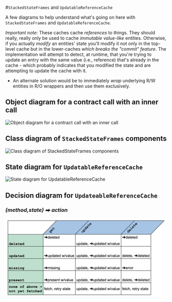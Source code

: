 #`StackedStateFrames` and `UpdatableReferenceCache`

A few diagrams to help understand what's going on here with `StackedStateFrames` and `UpdatableReferenceCache`.

_Important note:_ These caches cache _references_ to things. They should really, really only be used to cache _immutable value-like_ entities. Otherwise, if you actually _modify_ an entities' state you'll modify it not only in the top-level cache but in the lower-caches _which breaks the "commit" feature_. The implementation will attempt to detect, at runtime, that you're trying to update an entry with the same value (i.e., reference) that's already in the cache - which probably indicates that you modified the state and are attempting to update the cache with it.

- An alternate solution would be to immediately _wrap_ underlying R/W entities in R/O wrappers and then use them exclusively.

<!--
Once these diagrams are _fixed_ use the method at https://stackoverflow.com/a/32771815/751579 to get nicer SVG images - problem is that with that technique you have to update this document every time the images change - problem with _this_ technique is that you have to update this document _after_ the merge to the main branch, which is arguably worse.
-->

## Object diagram for a contract call with an inner call

![Object diagram for a contract call with an inner call](http://www.plantuml.com/plantuml/proxy?cache-no&src=https://raw.githubusercontent.com/hashgraph/hedera-mirror-node/framed-state-experiment/hedera-mirror-web3/src/main/java/com/hedera/mirror/web3/evm/store/hedera/docs/ObjectDiagram-StackedStateFrames.puml)

<div style="page-break-before:always"></div>

## Class diagram of `StackedStateFrames` components

![Class diagram of StackedStateFrames components ](http://www.plantuml.com/plantuml/proxy?cache-no&src=https://raw.githubusercontent.com/hashgraph/hedera-mirror-node/framed-state-experiment/hedera-mirror-web3/src/main/java/com/hedera/mirror/web3/evm/store/hedera/docs/ClassDiagram-StackedStateFrames.puml)

<div style="page-break-before:always"></div>

## State diagram for `UpdatableReferenceCache`

![State diagram for UpdatableReferenceCache](http://www.plantuml.com/plantuml/proxy?cache-no&src=https://raw.githubusercontent.com/hashgraph/hedera-mirror-node/framed-state-experiment/hedera-mirror-web3/src/main/java/com/hedera/mirror/web3/evm/store/hedera/docs/StateDiagram-UpdatableReferenceCache.puml)

<div style="page-break-before:always"></div>

## Decision diagram for `UpdateableReferenceCache`

### _(method,state) ⮕ action_

![Decision diagram](DecisionDiagram-UpdatableReferenceCache.png)
